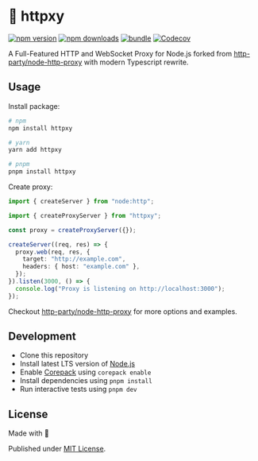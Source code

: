 # 🔀 httpxy

[![npm version][npm-version-src]][npm-version-href]
[![npm downloads][npm-downloads-src]][npm-downloads-href]
[![bundle][bundle-src]][bundle-href]
[![Codecov][codecov-src]][codecov-href]

A Full-Featured HTTP and WebSocket Proxy for Node.js forked from [http-party/node-http-proxy](https://github.com/http-party/node-http-proxy) with modern Typescript rewrite.

## Usage

Install package:

```sh
# npm
npm install httpxy

# yarn
yarn add httpxy

# pnpm
pnpm install httpxy
```

Create proxy:

```ts
import { createServer } from "node:http";

import { createProxyServer } from "httpxy";

const proxy = createProxyServer({});

createServer((req, res) => {
  proxy.web(req, res, {
    target: "http://example.com",
    headers: { host: "example.com" },
  });
}).listen(3000, () => {
  console.log("Proxy is listening on http://localhost:3000");
});
```

Checkout [http-party/node-http-proxy](https://github.com/http-party/node-http-proxy) for more options and examples.

## Development

- Clone this repository
- Install latest LTS version of [Node.js](https://nodejs.org/en/)
- Enable [Corepack](https://github.com/nodejs/corepack) using `corepack enable`
- Install dependencies using `pnpm install`
- Run interactive tests using `pnpm dev`

## License

Made with 💛

Published under [MIT License](./LICENSE).

<!-- Badges -->

[npm-version-src]: https://img.shields.io/npm/v/httpxy?style=flat&colorA=18181B&colorB=F0DB4F
[npm-version-href]: https://npmjs.com/package/httpxy
[npm-downloads-src]: https://img.shields.io/npm/dm/httpxy?style=flat&colorA=18181B&colorB=F0DB4F
[npm-downloads-href]: https://npmjs.com/package/httpxy
[codecov-src]: https://img.shields.io/codecov/c/gh/unjs/httpxy/main?style=flat&colorA=18181B&colorB=F0DB4F
[codecov-href]: https://codecov.io/gh/unjs/httpxy
[bundle-src]: https://img.shields.io/bundlephobia/minzip/httpxy?style=flat&colorA=18181B&colorB=F0DB4F
[bundle-href]: https://bundlephobia.com/result?p=httpxy
